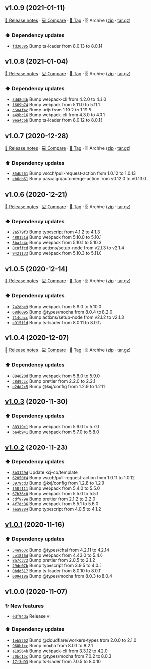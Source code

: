 ## v1.0.9 (2021-01-11)

[📝 Release notes](https://github.com/koj-co/workers-template/releases/tag/v1.0.9) · [💻 Compare](https://github.com/koj-co/workers-template/compare/v1.0.8...v1.0.9) · [🔖 Tag](https://github.com/koj-co/workers-template/tree/v1.0.9) · 🗄️ Archive ([zip](https://github.com/koj-co/workers-template/archive/v1.0.9.zip) · [tar.gz](https://github.com/koj-co/workers-template/archive/v1.0.9.tar.gz))

### ⬆️ Dependency updates

- [`fd30385`](https://github.com/koj-co/workers-template/commit/fd30385)  Bump ts-loader from 8.0.13 to 8.0.14

## v1.0.8 (2021-01-04)

[📝 Release notes](https://github.com/koj-co/workers-template/releases/tag/v1.0.8) · [💻 Compare](https://github.com/koj-co/workers-template/compare/v1.0.7...v1.0.8) · [🔖 Tag](https://github.com/koj-co/workers-template/tree/v1.0.8) · 🗄️ Archive ([zip](https://github.com/koj-co/workers-template/archive/v1.0.8.zip) · [tar.gz](https://github.com/koj-co/workers-template/archive/v1.0.8.tar.gz))

### ⬆️ Dependency updates

- [`3dd8d4b`](https://github.com/koj-co/workers-template/commit/3dd8d4b)  Bump webpack-cli from 4.2.0 to 4.3.0
- [`1669b74`](https://github.com/koj-co/workers-template/commit/1669b74)  Bump webpack from 5.11.0 to 5.11.1
- [`c584fac`](https://github.com/koj-co/workers-template/commit/c584fac)  Bump urijs from 1.19.2 to 1.19.5
- [`a49bc16`](https://github.com/koj-co/workers-template/commit/a49bc16)  Bump webpack-cli from 4.3.0 to 4.3.1
- [`9ea4c6b`](https://github.com/koj-co/workers-template/commit/9ea4c6b)  Bump ts-loader from 8.0.12 to 8.0.13

## v1.0.7 (2020-12-28)

[📝 Release notes](https://github.com/koj-co/workers-template/releases/tag/v1.0.7) · [💻 Compare](https://github.com/koj-co/workers-template/compare/v1.0.6...v1.0.7) · [🔖 Tag](https://github.com/koj-co/workers-template/tree/v1.0.7) · 🗄️ Archive ([zip](https://github.com/koj-co/workers-template/archive/v1.0.7.zip) · [tar.gz](https://github.com/koj-co/workers-template/archive/v1.0.7.tar.gz))

### ⬆️ Dependency updates

- [`85db261`](https://github.com/koj-co/workers-template/commit/85db261)  Bump vsoch/pull-request-action from 1.0.12 to 1.0.13
- [`eb6cb61`](https://github.com/koj-co/workers-template/commit/eb6cb61)  Bump pascalgn/automerge-action from v0.12.0 to v0.13.0

## v1.0.6 (2020-12-21)

[📝 Release notes](https://github.com/koj-co/workers-template/releases/tag/v1.0.6) · [💻 Compare](https://github.com/koj-co/workers-template/compare/v1.0.5...v1.0.6) · [🔖 Tag](https://github.com/koj-co/workers-template/tree/v1.0.6) · 🗄️ Archive ([zip](https://github.com/koj-co/workers-template/archive/v1.0.6.zip) · [tar.gz](https://github.com/koj-co/workers-template/archive/v1.0.6.tar.gz))

### ⬆️ Dependency updates

- [`2a579f3`](https://github.com/koj-co/workers-template/commit/2a579f3)  Bump typescript from 4.1.2 to 4.1.3
- [`488151d`](https://github.com/koj-co/workers-template/commit/488151d)  Bump webpack from 5.10.0 to 5.10.1
- [`3bafc4c`](https://github.com/koj-co/workers-template/commit/3bafc4c)  Bump webpack from 5.10.1 to 5.10.3
- [`8c0ffcd`](https://github.com/koj-co/workers-template/commit/8c0ffcd)  Bump actions/setup-node from v2.1.3 to v2.1.4
- [`9421133`](https://github.com/koj-co/workers-template/commit/9421133)  Bump webpack from 5.10.3 to 5.11.0

## v1.0.5 (2020-12-14)

[📝 Release notes](https://github.com/koj-co/workers-template/releases/tag/v1.0.5) · [💻 Compare](https://github.com/koj-co/workers-template/compare/v1.0.4...v1.0.5) · [🔖 Tag](https://github.com/koj-co/workers-template/tree/v1.0.5) · 🗄️ Archive ([zip](https://github.com/koj-co/workers-template/archive/v1.0.5.zip) · [tar.gz](https://github.com/koj-co/workers-template/archive/v1.0.5.tar.gz))

### ⬆️ Dependency updates

- [`7a2dbe9`](https://github.com/koj-co/workers-template/commit/7a2dbe9)  Bump webpack from 5.9.0 to 5.10.0
- [`68d6095`](https://github.com/koj-co/workers-template/commit/68d6095)  Bump @types/mocha from 8.0.4 to 8.2.0
- [`714cacc`](https://github.com/koj-co/workers-template/commit/714cacc)  Bump actions/setup-node from v2.1.2 to v2.1.3
- [`e915f1d`](https://github.com/koj-co/workers-template/commit/e915f1d)  Bump ts-loader from 8.0.11 to 8.0.12

## v1.0.4 (2020-12-07)

[📝 Release notes](https://github.com/koj-co/workers-template/releases/tag/v1.0.4) · [💻 Compare](https://github.com/koj-co/workers-template/compare/v1.0.3...v1.0.4) · [🔖 Tag](https://github.com/koj-co/workers-template/tree/v1.0.4) · 🗄️ Archive ([zip](https://github.com/koj-co/workers-template/archive/v1.0.4.zip) · [tar.gz](https://github.com/koj-co/workers-template/archive/v1.0.4.tar.gz))

### ⬆️ Dependency updates

- [`884020d`](https://github.com/koj-co/workers-template/commit/884020d)  Bump webpack from 5.8.0 to 5.9.0
- [`c8d9ccc`](https://github.com/koj-co/workers-template/commit/c8d9ccc)  Bump prettier from 2.2.0 to 2.2.1
- [`e2dd2c5`](https://github.com/koj-co/workers-template/commit/e2dd2c5)  Bump @koj/config from 1.2.9 to 1.2.11

## [v1.0.3](https://github.com/koj-co/workers-template/compare/v1.0.2...v1.0.3) (2020-11-30)

### ⬆️ Dependency updates

- [`88319c1`](https://github.com/koj-co/workers-template/commit/88319c1)  Bump webpack from 5.6.0 to 5.7.0
- [`ba4b941`](https://github.com/koj-co/workers-template/commit/ba4b941)  Bump webpack from 5.7.0 to 5.8.0

## [v1.0.2](https://github.com/koj-co/workers-template/compare/v1.0.1...v1.0.2) (2020-11-23)

### ⬆️ Dependency updates

- [`8b3129d`](https://github.com/koj-co/workers-template/commit/8b3129d)  Update koj-co/template
- [`62050f4`](https://github.com/koj-co/workers-template/commit/62050f4)  Bump vsoch/pull-request-action from 1.0.11 to 1.0.12
- [`3979cd3`](https://github.com/koj-co/workers-template/commit/3979cd3)  Bump @koj/config from 1.2.8 to 1.2.9
- [`f58f111`](https://github.com/koj-co/workers-template/commit/f58f111)  Bump webpack from 5.4.0 to 5.5.0
- [`67b36c0`](https://github.com/koj-co/workers-template/commit/67b36c0)  Bump webpack from 5.5.0 to 5.5.1
- [`cdf979e`](https://github.com/koj-co/workers-template/commit/cdf979e)  Bump prettier from 2.1.2 to 2.2.0
- [`4f7dc86`](https://github.com/koj-co/workers-template/commit/4f7dc86)  Bump webpack from 5.5.1 to 5.6.0
- [`aea9284`](https://github.com/koj-co/workers-template/commit/aea9284)  Bump typescript from 4.0.5 to 4.1.2

## [v1.0.1](https://github.com/koj-co/workers-template/compare/v1.0.0...v1.0.1) (2020-11-16)

### ⬆️ Dependency updates

- [`54e963c`](https://github.com/koj-co/workers-template/commit/54e963c)  Bump @types/chai from 4.2.11 to 4.2.14
- [`ce18f6d`](https://github.com/koj-co/workers-template/commit/ce18f6d)  Bump webpack from 4.43.0 to 5.4.0
- [`8a7c372`](https://github.com/koj-co/workers-template/commit/8a7c372)  Bump prettier from 2.0.5 to 2.1.2
- [`29de07b`](https://github.com/koj-co/workers-template/commit/29de07b)  Bump typescript from 3.9.5 to 4.0.5
- [`0bdd517`](https://github.com/koj-co/workers-template/commit/0bdd517)  Bump ts-loader from 8.0.10 to 8.0.11
- [`009e18a`](https://github.com/koj-co/workers-template/commit/009e18a)  Bump @types/mocha from 8.0.3 to 8.0.4

## v1.0.0 (2020-11-07)

### ✨ New features

- [`edf94da`](https://github.com/koj-co/workers-template/commit/edf94da)  Release v1

### ⬆️ Dependency updates

- [`1eb5262`](https://github.com/koj-co/workers-template/commit/1eb5262)  Bump @cloudflare/workers-types from 2.0.0 to 2.1.0
- [`960bfcc`](https://github.com/koj-co/workers-template/commit/960bfcc)  Bump mocha from 8.0.1 to 8.2.1
- [`a19564b`](https://github.com/koj-co/workers-template/commit/a19564b)  Bump webpack-cli from 3.3.12 to 4.2.0
- [`30bc15c`](https://github.com/koj-co/workers-template/commit/30bc15c)  Bump @types/mocha from 7.0.2 to 8.0.3
- [`17f3d93`](https://github.com/koj-co/workers-template/commit/17f3d93)  Bump ts-loader from 7.0.5 to 8.0.10
